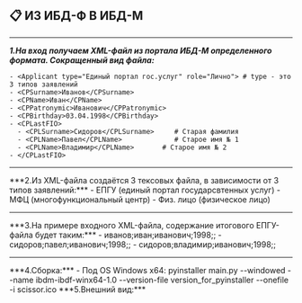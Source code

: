 ## 📋 ИЗ ИБД-Ф В ИБД-М
<hr>

***1.На вход получаем XML-файл из портала ИБД-М определенного формата. Сокращенный вид файла:***
```
- <Applicant type="Единый портал гос.услуг" role="Лично"> # type - это 3 типов заявлений
- <CPSurname>Иванов</CPSurname>
- <CPName>Иван</CPName>
- <CPPatronymic>Иванович</CPPatronymic>
- <CPBirthday>03.04.1998</CPBirthday>
- <CPLastFIO>
  - <CPLSurname>Сидоров</CPLSurname>	 # Старая фамилия
  - <CPLName>Павел</CPLName>			 # Старое имя № 1
  - <CPLName>Владимир</CPLName>	      # Старое имя № 2
- </CPLastFIO>
```
<hr>
***2.Из XML-файла создаётся 3 тексовых файла, в зависимости от 3 типов заявлений:***
- ЕПГУ (единый портал государсвтенных услуг)
- МФЦ (многофункциональный центр)
- Физ. лицо (физическое лицо)
<hr>
***3.На примере входного XML-файла, содержание итогового ЕПГУ-файла будет таким:***
- иванов;иван;иванович;1998;;
- сидоров;павел;иванович;1998;;
- сидоров;владимир;иванович;1998;;
<hr>
***4.Сборка:***
- Под OS Windows x64: 
pyinstaller main.py --windowed --name ibdm-ibdf-winx64-1.0 --version-file version_for_pyinstaller --onefile -i scissor.ico
***5.Внешний вид:***
